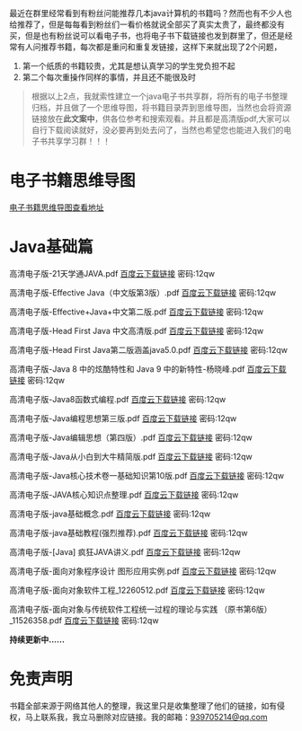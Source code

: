最近在群里经常看到有粉丝问能推荐几本java计算机的书籍吗？然而也有不少人也给推荐了，但是每每看到粉丝们一看价格就说全部买了真实太贵了，最终都没有买，但是也有粉丝说可以看电子书，也将电子书下载链接也发到群里了，但还是经常有人问推荐书籍，每次都是重问和重复发链接，这样下来就出现了2个问题，

1. 第一个纸质的书籍较贵，尤其是想认真学习的学生党负担不起
2. 第二个每次重操作同样的事情，并且还不能很及时

> 根据以上2点，我就索性建立一个java电子书共享群，将所有的电子书整理归档，并且做了一个思维导图，将书籍目录弄到思维导图，当然也会将资源链接放在**此文案中**，供各位参考和搜索观看。并且都是高清版pdf,大家可以自行下载阅读就好，没必要再到处去问了，当然也希望您也能进入我们的电子书共享学习群！！！



# 电子书籍思维导图

[电子书籍思维导图查看地址](https://gitee.com/javadevbooks/books/raw/master/%E7%BC%96%E7%A8%8B%E7%94%B5%E5%AD%90%E4%B9%A6%E5%85%A8%E9%9B%86%E6%80%9D%E7%BB%B4%E5%AF%BC%E5%9B%BE.png)



# Java基础篇

高清电子版-21天学通JAVA.pdf  [百度云下载链接](https://pan.baidu.com/s/1eDOrrAqyo5CekBYst54ucA)   密码:12qw

高清电子版-Effective Java（中文版第3版）.pdf  [百度云下载链接](https://pan.baidu.com/s/1eo32LcTfdgym4zT3AObu-A)   密码:12qw

高清电子版-Effective+Java+中文第二版.pdf  [百度云下载链接](https://pan.baidu.com/s/1S0gEgutEotL0XUMynkRAxw)   密码:12qw

高清电子版-Head First Java 中文高清版.pdf  [百度云下载链接](https://pan.baidu.com/s/15fz3nvRlTCKFVlyThtJ2fw)   密码:12qw

高清电子版-Head First Java第二版涵盖java5.0.pdf  [百度云下载链接](https://pan.baidu.com/s/1YEtUaxu_lwH8sHoMegyL6Q)   密码:12qw

高清电子版-Java 8 中的炫酷特性和 Java 9 中的新特性-杨晓峰.pdf  [百度云下载链接](https://pan.baidu.com/s/1BxmRFBI94hu5x1I9loSPrA)   密码:12qw

高清电子版-Java8函数式编程.pdf  [百度云下载链接](https://pan.baidu.com/s/13EIrgNrbo42zfBmr35AyOg)   密码:12qw

高清电子版-Java编程思想第三版.pdf  [百度云下载链接](https://pan.baidu.com/s/1biyfup8RyBBTmZyT2w1Dow)   密码:12qw

高清电子版-Java编辑思想（第四版）.pdf  [百度云下载链接](https://pan.baidu.com/s/1MXNiYdIcyO5onlYKEUh-eg)   密码:12qw

高清电子版-Java从小白到大牛精简版.pdf  [百度云下载链接](https://pan.baidu.com/s/1g96W-TgSeGOB4dPVSMabUQ)   密码:12qw

高清电子版-Java核心技术卷一基础知识第10版.pdf  [百度云下载链接](https://pan.baidu.com/s/1RaUMn4gnPtUXA7h-WWroGA)   密码:12qw

高清电子版-JAVA核心知识点整理.pdf  [百度云下载链接](https://pan.baidu.com/s/126Ls2bST2DQI893LFRLN5w)   密码:12qw

高清电子版-java基础概念.pdf  [百度云下载链接](https://pan.baidu.com/s/1YTom-PLrkQn_9f9Dy3xj3A)   密码:12qw

高清电子版-java基础教程(强烈推荐).pdf  [百度云下载链接](https://pan.baidu.com/s/198l8x23aFWYWER0RzpE_mA)   密码:12qw

高清电子版-[Java] 疯狂JAVA讲义.pdf  [百度云下载链接](https://pan.baidu.com/s/16xmQOYnTHQR6uTMzg0CCeA)   密码:12qw

高清电子版-面向对象程序设计  图形应用实例.pdf  [百度云下载链接](https://pan.baidu.com/s/1EkOjyEwCcTEzOMPeemc-hw)   密码:12qw

高清电子版-面向对象软件工程_12260512.pdf  [百度云下载链接](https://pan.baidu.com/s/12Ts5j4LVBPfnZoxi_24F4w)   密码:12qw

高清电子版-面向对象与传统软件工程统一过程的理论与实践  （原书第6版）_11526358.pdf  [百度云下载链接](https://pan.baidu.com/s/1oGsorBqzdgk3qzADoHbEmA)   密码:12qw







**持续更新中......**



# 免责声明

书籍全部来源于网络其他人的整理，我这里只是收集整理了他们的链接，如有侵权，马上联系我，我立马删除对应链接。我的邮箱：939705214@qq.com

























